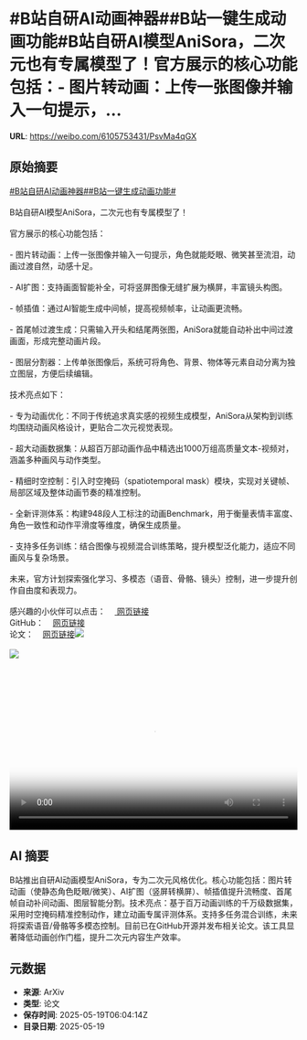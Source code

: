 # #B站自研AI动画神器##B站一键生成动画功能#B站自研AI模型AniSora，二次元也有专属模型了！官方展示的核心功能包括：- 图片转动画：上传一张图像并输入一句提示，...

**URL**: https://weibo.com/6105753431/PsvMa4qGX

## 原始摘要

<a href="https://m.weibo.cn/search?containerid=231522type%3D1%26t%3D10%26q%3D%23B%E7%AB%99%E8%87%AA%E7%A0%94AI%E5%8A%A8%E7%94%BB%E7%A5%9E%E5%99%A8%23&amp;extparam=%23B%E7%AB%99%E8%87%AA%E7%A0%94AI%E5%8A%A8%E7%94%BB%E7%A5%9E%E5%99%A8%23" data-hide=""><span class="surl-text">#B站自研AI动画神器#</span></a><a href="https://m.weibo.cn/search?containerid=231522type%3D1%26t%3D10%26q%3D%23B%E7%AB%99%E4%B8%80%E9%94%AE%E7%94%9F%E6%88%90%E5%8A%A8%E7%94%BB%E5%8A%9F%E8%83%BD%23&amp;extparam=%23B%E7%AB%99%E4%B8%80%E9%94%AE%E7%94%9F%E6%88%90%E5%8A%A8%E7%94%BB%E5%8A%9F%E8%83%BD%23" data-hide=""><span class="surl-text">#B站一键生成动画功能#</span></a><br><br>B站自研AI模型AniSora，二次元也有专属模型了！<br><br>官方展示的核心功能包括：<br><br>- 图片转动画：上传一张图像并输入一句提示，角色就能眨眼、微笑甚至流泪，动画过渡自然，动感十足。<br><br>- AI扩图：支持画面智能补全，可将竖屏图像无缝扩展为横屏，丰富镜头构图。<br><br>- 帧插值：通过AI智能生成中间帧，提高视频帧率，让动画更流畅。<br><br>- 首尾帧过渡生成：只需输入开头和结尾两张图，AniSora就能自动补出中间过渡画面，形成完整动画片段。<br><br>- 图层分割器：上传单张图像后，系统可将角色、背景、物体等元素自动分离为独立图层，方便后续编辑。<br><br>技术亮点如下：<br><br>- 专为动画优化：不同于传统追求真实感的视频生成模型，AniSora从架构到训练均围绕动画风格设计，更贴合二次元视觉表现。<br><br>- 超大动画数据集：从超百万部动画作品中精选出1000万组高质量文本-视频对，涵盖多种画风与动作类型。<br><br>- 精细时空控制：引入时空掩码（spatiotemporal mask）模块，实现对关键帧、局部区域及整体动画节奏的精准控制。<br><br>- 全新评测体系：构建948段人工标注的动画Benchmark，用于衡量表情丰富度、角色一致性和动作平滑度等维度，确保生成质量。<br><br>- 支持多任务训练：结合图像与视频混合训练策略，提升模型泛化能力，适应不同画风与复杂场景。<br><br>未来，官方计划探索强化学习、多模态（语音、骨骼、镜头）控制，进一步提升创作自由度和表现力。<br><br>感兴趣的小伙伴可以点击：<a href="https://komiko.app/zh-CN/video/AniSora" data-hide=""><span class="url-icon"><img style="width: 1rem;height: 1rem" src="https://h5.sinaimg.cn/upload/2015/09/25/3/timeline_card_small_web_default.png" referrerpolicy="no-referrer"></span> <span class="surl-text">网页链接</span></a><br>GitHub：<a href="https://weibo.cn/sinaurl?u=https%3A%2F%2Fgithub.com%2Fbilibili%2FIndex-anisora" data-hide=""><span class="url-icon"><img style="width: 1rem;height: 1rem" src="https://h5.sinaimg.cn/upload/2015/09/25/3/timeline_card_small_web_default.png" referrerpolicy="no-referrer"></span><span class="surl-text">网页链接</span></a><br>论文：<a href="https://weibo.cn/sinaurl?u=https%3A%2F%2Farxiv.org%2Fabs%2F2412.10255" data-hide=""><span class="url-icon"><img style="width: 1rem;height: 1rem" src="https://h5.sinaimg.cn/upload/2015/09/25/3/timeline_card_small_web_default.png" referrerpolicy="no-referrer"></span><span class="surl-text">网页链接</span></a><img style="" src="https://tvax3.sinaimg.cn/large/006Fd7o3ly1i1kkbs9auqj31hc0u075u.jpg" referrerpolicy="no-referrer"><br><br><img style="" src="https://tvax1.sinaimg.cn/large/006Fd7o3gy1i1kkb7qohvg31400kqkjn.gif" referrerpolicy="no-referrer"><br><br><br clear="both"><div style="clear: both"></div><video controls="controls" poster="https://tvax1.sinaimg.cn/orj480/006Fd7o3ly1i1kkbrtrg2j31hc0u075u.jpg" style="width: 100%"><source src="https://f.video.weibocdn.com/o0/4ZF8116olx08omoNAtQ401041200o4lx0E010.mp4?label=mp4_720p&amp;template=1280x720.25.0&amp;ori=0&amp;ps=1Cx9YB1mmR49jS&amp;Expires=1747638141&amp;ssig=6LmqyqkGgy&amp;KID=unistore,video"><source src="https://f.video.weibocdn.com/o0/c9MnrWhzlx08omoM7RkY01041200cISU0E010.mp4?label=mp4_hd&amp;template=852x480.25.0&amp;ori=0&amp;ps=1Cx9YB1mmR49jS&amp;Expires=1747638141&amp;ssig=zK1l5BD7wl&amp;KID=unistore,video"><source src="https://f.video.weibocdn.com/o0/QC9QnRSZlx08omoM7ZVe0104120087zi0E010.mp4?label=mp4_ld&amp;template=640x360.25.0&amp;ori=0&amp;ps=1Cx9YB1mmR49jS&amp;Expires=1747638141&amp;ssig=9LD%2Fxl%2FZ6J&amp;KID=unistore,video"><p>视频无法显示，请前往<a href="https://video.weibo.com/show?fid=1034%3A5167952941482019" target="_blank" rel="noopener noreferrer">微博视频</a>观看。</p></video>

## AI 摘要

B站推出自研AI动画模型AniSora，专为二次元风格优化。核心功能包括：图片转动画（使静态角色眨眼/微笑）、AI扩图（竖屏转横屏）、帧插值提升流畅度、首尾帧自动补间动画、图层智能分割。技术亮点：基于百万动画训练的千万级数据集，采用时空掩码精准控制动作，建立动画专属评测体系。支持多任务混合训练，未来将探索语音/骨骼等多模态控制。目前已在GitHub开源并发布相关论文。该工具显著降低动画创作门槛，提升二次元内容生产效率。

## 元数据

- **来源**: ArXiv
- **类型**: 论文
- **保存时间**: 2025-05-19T06:04:14Z
- **目录日期**: 2025-05-19
